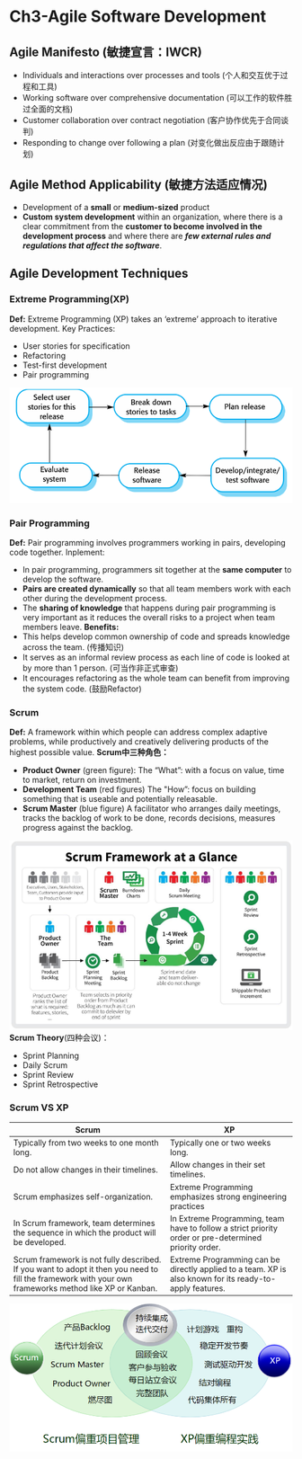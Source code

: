 # Ch3-Agile Software Development 
## Agile Manifesto (敏捷宣言：IWCR)
- Individuals and interactions over processes and tools (个人和交互优于过程和工具)
- Working software over comprehensive documentation (可以工作的软件胜过全面的文档)
- Customer collaboration over contract negotiation (客户协作优先于合同谈判)
- Responding to change over following a plan (对变化做出反应由于跟随计划)

## Agile Method Applicability (敏捷方法适应情况)
- Development of a **small** or **medium-sized** product
- **Custom system development** within an organization, where there is a clear commitment from the **customer to become involved in the development process** and where there are ***few external rules and regulations that affect the software***.

## Agile Development Techniques
### Extreme Programming(XP)
**Def:** Extreme Programming (XP) takes an ‘extreme’ approach to iterative development.
Key Practices:
- User stories for specification
- Refactoring
- Test-first development
- Pair programming

![](./Pic/屏幕截图%202024-12-21%20214710.png)
### Pair Programming
**Def:** Pair programming involves programmers working in pairs, developing code together.
Inplement:
- In pair programming, programmers sit together at the **same computer** to develop the software.
- **Pairs are created dynamically** so that all team members work with each other during the development process.
- The **sharing of knowledge** that happens during pair programming is very important as it reduces the overall risks to a project when team members leave.
**Benefits:**
- This helps develop common ownership of code and spreads knowledge across the team. (传播知识)
- It serves as an informal review process as each line of code is looked at by more than 1 person. (可当作非正式审查)
- It encourages refactoring as the whole team can benefit from improving the system code. (鼓励Refactor)

### Scrum
**Def:** A framework within which people can address complex adaptive problems, while productively and creatively delivering products of the highest possible value.
**Scrum中三种角色：**
- **Product Owner** (green figure):
The “What”: with a focus on value, time to market, return on investment.
- **Development Team** (red figures)
The "How”: focus on building something that is useable and potentially releasable.
- **Scrum Master** (blue figure)
A facilitator who arranges daily meetings, tracks the backlog of work to be done, records decisions, measures progress against the backlog.

![](./Pic/屏幕截图%202024-12-21%20233753.png)
**Scrum Theory**(四种会议)：
- Sprint Planning
- Daily Scrum
- Sprint Review
- Sprint Retrospective

### Scrum VS XP

| Scrum                                                        | XP                                                           |
| ------------------------------------------------------------ | ------------------------------------------------------------ |
| Typically from two weeks to one month long.                  | Typically one or two weeks long.                             |
| Do not allow changes in their timelines.                     | Allow changes in their set timelines.                        |
| Scrum emphasizes self-organization.                          | Extreme Programming emphasizes strong engineering practices  |
| In Scrum framework, team determines the sequence in which the product will be developed. | In Extreme Programming, team have to follow a strict priority order or pre-determined priority order. |
| Scrum framework is not fully described. If you want to adopt it then you need to fill the framework with your own frameworks method like XP or Kanban. | Extreme Programming can be directly applied to a team. XP is also known for its ready-to-apply features. |

![](./Pic/屏幕截图%202024-12-21%20154413.png)
